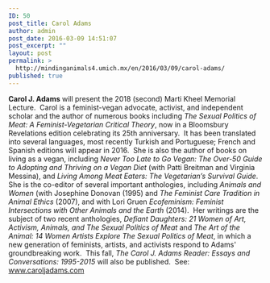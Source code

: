 ```yaml
---
ID: 50
post_title: Carol Adams
author: admin
post_date: 2016-03-09 14:51:07
post_excerpt: ""
layout: post
permalink: >
  http://mindinganimals4.umich.mx/en/2016/03/09/carol-adams/
published: true
---
```

<b>Carol J. Adams</b><span style="font-weight: 400;"> will present the 2018 (second) Marti Kheel Memorial Lecture.  Carol is a feminist-vegan advocate, activist, and independent scholar and the author of numerous books including </span><i><span style="font-weight: 400;">The Sexual Politics of Meat: A Feminist-Vegetarian Critical Theory</span></i><span style="font-weight: 400;">, now in a Bloomsbury Revelations edition celebrating its 25th anniversary.  It has been translated into several languages, most recently Turkish and Portuguese; French and Spanish editions will appear in 2016.  She is also the author of books on living as a vegan, including </span><i><span style="font-weight: 400;">Never Too Late to Go Vegan: The Over-50 Guide to Adopting and Thriving on a Vegan Diet</span></i><span style="font-weight: 400;"> (with Patti Breitman and Virginia Messina), and </span><i><span style="font-weight: 400;">Living Among Meat Eaters: The Vegetarian’s Survival Guide</span></i><span style="font-weight: 400;">. She is the co-editor of several important anthologies, including </span><i><span style="font-weight: 400;">Animals and Women</span></i><span style="font-weight: 400;"> (with Josephine Donovan (1995) and </span><i><span style="font-weight: 400;">The Feminist Care Tradition in Animal Ethics</span></i><span style="font-weight: 400;"> (2007), and with Lori Gruen </span><i><span style="font-weight: 400;">Ecofeminism: Feminist Intersections with Other Animals and the Earth</span></i><span style="font-weight: 400;"> (2014).  Her writings are the subject of two recent anthologies, </span><i><span style="font-weight: 400;">Defiant Daughters: 21 Women of Art, Activism, Animals, and The Sexual Politics of Meat</span></i><span style="font-weight: 400;"> and </span><i><span style="font-weight: 400;">The Art of the Animal: 14 Women Artists Explore The Sexual Politics of Meat</span></i><span style="font-weight: 400;">, in which a new generation of feminists, artists, and activists respond to Adams' groundbreaking work.  This fall, </span><i><span style="font-weight: 400;">The Carol J. Adams Reader: Essays and Conversations: 1995-2015</span></i><span style="font-weight: 400;"> will also be published.  See: </span><a href="http://www.caroljadams.com"><span style="font-weight: 400;">www.caroljadams.com</span></a>